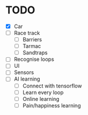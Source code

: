# TODO

- [x] Car
- [ ] Race track
    - [ ] Barriers
    - [ ] Tarmac
    - [ ] Sandtraps
- [ ] Recognise loops
- [ ] UI
- [ ] Sensors
- [ ] AI learning
    - [ ] Connect with tensorflow
    - [ ] Learn every loop
    - [ ] Online learning
    - [ ] Pain/happiness learning
